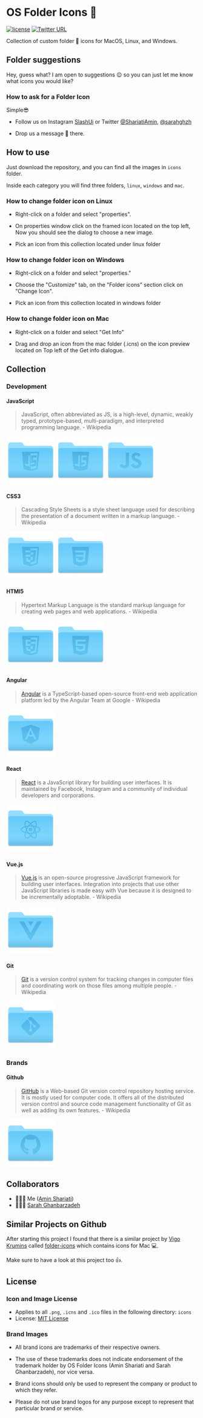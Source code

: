 # OS Folder Icons 📂

[![license](https://img.shields.io/github/license/mashape/apistatus.svg)](https://opensource.org/licenses/MIT)
[![Twitter URL](https://img.shields.io/twitter/url/http/shields.io.svg?style=social)](https://twitter.com/intent/tweet?text=Get%20free%20Collection%20of%20custom%20folder%20icons&url=https://github.com/shariati/OS-Folder-Icons&via=ShariatiAmin&hashtags=icons,mac,windows,linux,slashui)

Collection of custom folder 📂 icons for MacOS, Linux, and Windows.

## Folder suggestions

Hey, guess what? I am open to suggestions 😉 so you can just let me know what icons you would like?

### How to ask for a Folder Icon

Simple😎

- Follow us on Instagram [SlashUi](https://www.instagram.com/slashui/) or Twitter [@ShariatiAmin](https://twitter.com/ShariatiAmin), [@sarahghzh](https://twitter.com/sarahghzh)

- Drop us a message 💬 there.

## How to use

Just download the repository, and you can find all the images in `icons` folder.

Inside each category you will find three folders, `linux`, `windows` and `mac`.

### How to change folder icon on Linux

- Right-click on a folder and select "properties".

- On properties window click on the framed icon located on the top left, Now you should see the dialog to choose a new image.

- Pick an icon from this collection located under linux folder

### How to change folder icon on Windows

- Right-click on a folder and select "properties."

- Choose the "Customize" tab, on the "Folder icons" section click on "Change Icon".

- Pick an icon from this collection located in windows folder

### How to change folder icon on Mac

- Right-click on a folder and select "Get Info"

- Drag and drop an icon from the mac folder (.icns) on the icon preview located on Top left of the Get info dialogue.

## Collection

### Development

#### JavaScript

> JavaScript, often abbreviated as JS, is a high-level, dynamic, weakly typed, prototype-based, multi-paradigm, and interpreted programming language. - Wikipedia

![JavaScript Solid 1](./icons/JavaScript/linux/JavaScript_Solid_1%20(PNG)/128x128.png)
![JavaScript Solid 2](./icons/JavaScript/linux/JavaScript_Solid_2%20(PNG)/128x128.png)
![JavaScript Solid 3](./icons/JavaScript/linux/JavaScript_Solid_3%20(PNG)/128x128.png)

#### CSS3

> Cascading Style Sheets is a style sheet language used for describing the presentation of a document written in a markup language. - Wikipedia

![CSS Solid 1](./icons/CSS/linux/CSS_Solid_1%20(PNG)/128x128.png)
![CSS Solid 2](./icons/CSS/linux/CSS_Solid_2%20(PNG)/128x128.png)

#### HTMl5

> Hypertext Markup Language is the standard markup language for creating web pages and web applications. - Wikipedia

![HTML Solid 1](./icons/Html5/linux/Html5_Solid_1%20(PNG)/128x128.png)
![HTML Solid 2](./icons/Html5/linux/Html5_Solid_2%20(PNG)/128x128.png)

#### Angular

> [Angular](https://angular.io/) is a TypeScript-based open-source front-end web application platform led by the Angular Team at Google - Wikipedia

![Angular](./icons/Angular/linux/Angular_Solid%20(PNG)/128x128.png)

#### React

> [React](https://reactjs.org/) is a JavaScript library for building user interfaces. It is maintained by Facebook, Instagram and a community of individual developers and corporations.

![React](./icons/React/linux/React_Solid%20(PNG)/128x128.png)

#### Vue.js

> [Vue.js](https://vuejs.org/) is an open-source progressive JavaScript framework for building user interfaces. Integration into projects that use other JavaScript libraries is made easy with Vue because it is designed to be incrementally adoptable. - Wikipedia

![Vue.js](./icons/Vue/linux/Vue_Solid%20(PNG)/128x128.png)

#### Git

> [Git](https://git-scm.com/) is a version control system for tracking changes in computer files and coordinating work on those files among multiple people. - Wikipedia

![Git](./icons/Git/linux/Git_Solid%20(PNG)/128x128.png)

### Brands

#### Github

> [GitHub](https://github.com/) is a Web-based Git version control repository hosting service. It is mostly used for computer code. It offers all of the distributed version control and source code management functionality of Git as well as adding its own features. - Wikipedia

![Github](./icons/Github/linux/Github_Solid%20(PNG)/128x128.png)

## Collaborators

- 👨🏻‍💻 Me ([Amin Shariati](https://github.com/shariati))
- 👩🏻‍💻 [Sarah Ghanbarzadeh](https://github.com/sarah8131)

## Similar Projects on Github

After starting this project I found that there is a similar project by [Vigo Krumins](https://github.com/VigoKrumins) called [folder-icons](https://github.com/VigoKrumins/folder-icons) which contains icons for Mac 💻.

Make sure to have a look at this project too 👍.

## License

### Icon and Image License

- Applies to all `.png`, `.icns` and `.ico` files in the following directory: `icons`
- License: [MIT License](./LICENSE)

### Brand Images

- All brand icons are trademarks of their respective owners.
- The use of these trademarks does not indicate endorsement of the trademark holder by OS Folder Icons (Amin Shariati and Sarah Ghanbarzadeh), nor vice versa.

- Brand icons should only be used to represent the company or product to which they refer.

- Please do not use brand logos for any purpose except to represent that particular brand or service.